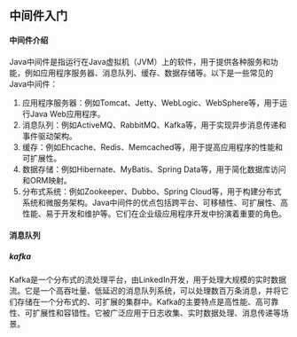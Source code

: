 ## 中间件入门

#### 中间件介绍

Java中间件是指运行在Java虚拟机（JVM）上的软件，用于提供各种服务和功能，例如应用程序服务器、消息队列、缓存、数据存储等。以下是一些常见的Java中间件：

1. 应用程序服务器：例如Tomcat、Jetty、WebLogic、WebSphere等，用于运行Java Web应用程序。
2. 消息队列：例如ActiveMQ、RabbitMQ、Kafka等，用于实现异步消息传递和事件驱动架构。
3. 缓存：例如Ehcache、Redis、Memcached等，用于提高应用程序的性能和可扩展性。
4. 数据存储：例如Hibernate、MyBatis、Spring Data等，用于简化数据库访问和ORM映射。
5. 分布式系统：例如Zookeeper、Dubbo、Spring Cloud等，用于构建分布式系统和微服务架构。Java中间件的优点包括跨平台、可移植性、可扩展性、高性能、易于开发和维护等。它们在企业级应用程序开发中扮演着重要的角色。

#### 消息队列

##### kafka

Kafka是一个分布式的流处理平台，由LinkedIn开发，用于处理大规模的实时数据流。它是一个高吞吐量、低延迟的消息队列系统，可以处理数百万条消息，并将它们存储在一个分布式的、可扩展的集群中。Kafka的主要特点是高性能、高可靠性、可扩展性和容错性。它被广泛应用于日志收集、实时数据处理、消息传递等场景。